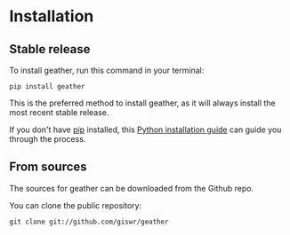 # Installation

## Stable release

To install geather, run this command in your terminal:

```
pip install geather
```

This is the preferred method to install geather, as it will always install the most recent stable release.

If you don't have [pip](https://pip.pypa.io) installed, this [Python installation guide](http://docs.python-guide.org/en/latest/starting/installation/) can guide you through the process.

## From sources

The sources for geather can be downloaded from the Github repo.

You can clone the public repository:

```
git clone git://github.com/giswr/geather
```
